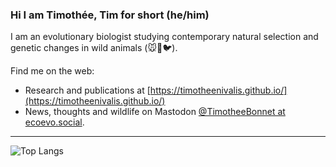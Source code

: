 ### Hi I am Timothée, Tim for short (he/him)

I am an evolutionary biologist studying contemporary natural selection and genetic changes in wild animals (🐭🦌🐦).

Find me on the web:
* Research and publications at [https://timotheenivalis.github.io/](https://timotheenivalis.github.io/)
* News, thoughts and wildlife on Mastodon [@TimotheeBonnet at ecoevo.social](https://ecoevo.social/@TimotheeBonnet).

---

![Top Langs](https://github-readme-stats.vercel.app/api/top-langs/?username=timotheenivalis&langs_count=6&hide=javascript,go,html,css,tex,%20Emacs%20%Lisp,Groff,Perl,Lua&theme=merko)
